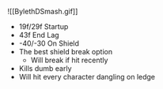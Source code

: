![[BylethDSmash.gif]]
- 19f/29f Startup
- 43f End Lag
- -40/-30 On Shield
- The best shield break option
	- Will break if hit recently
- Kills dumb early
- Will hit every character dangling on ledge